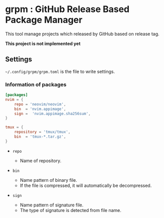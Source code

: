 # grpm : GitHub Release Based Package Manager
This tool manage projects which released by GitHub based on release tag.

**This project is not implemented yet**

## Settings
`~/.config/grpm/grpm.toml` is the file to write settings.

### Information of packages
```toml
[packages]
nvim = {
    repo = 'neovim/neovim',
    bin  = 'nvim.appimage',
    sign =  'nvim.appimage.sha256sum',
}

tmux = {
    repository = 'tmux/tmux',
    bin  = 'tmux-*.tar.gz',
}
```

- `repo`
    - Name of repository.

- `bin`
    - Name pattern of binary file.
    - If the file is compressed, it will automatically be decompressed.
- `sign`
    - Name pattern of signature file.
    - The type of signature is detected from file name.
